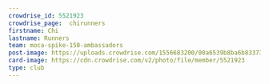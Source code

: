 ```yaml
---
crowdrise_id: 5521923
crowdrise_page:  chirunners
firstname: Chi
lastname: Runners
team: moca-spike-150-ambassadors
post-image: https://uploads.crowdrise.com/1556683200/00a6539b8ba6b8337385b7bce5512234.jpg
card-image: https://cdn.crowdrise.com/v2/photo/file/member/5521923
type: club
---
```

